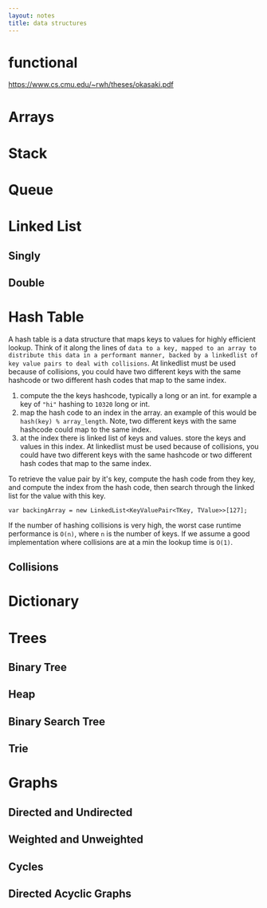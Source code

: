 ```yaml
---
layout: notes
title: data structures
---
```


# functional
https://www.cs.cmu.edu/~rwh/theses/okasaki.pdf


# Arrays

# Stack

# Queue

# Linked List

## Singly

## Double

# Hash Table

A hash table is a data structure that maps keys to values for highly efficient lookup. Think of it along the lines of `data to a key, mapped to an array to distribute this data in a performant manner, backed by a linkedlist of key value pairs to deal with collisions`. At linkedlist must be used because of collisions, you could have two different keys with the same hashcode or two different hash codes that map to the same index.

1. compute the the keys hashcode, typically a long or an int. for example a key of `"hi"` hashing to `10320` long or int.
2. map the hash code to an index in the array. an example of this would be `hash(key) % array_length`. Note, two different keys with the same hashcode could map to the same index.
3. at the index there is linked list of keys and values. store the keys and values in this index. At linkedlist must be used because of collisions, you could have two different keys with the same hashcode or two different hash codes that map to the same index.

To retrieve the value pair by it's key, compute the hash code from they key, and compute the index from the hash code, then search through the linked list for the value with this key.

```
var backingArray = new LinkedList<KeyValuePair<TKey, TValue>>[127];
```

If the number of hashing collisions is very high, the worst case runtime performance is `O(n)`, where `n` is the number of keys. If we assume a good implementation where collisions are at a min the lookup time is `O(1)`.


## Collisions


# Dictionary

# Trees

## Binary Tree

## Heap

## Binary Search Tree

## Trie

# Graphs

## Directed and Undirected

## Weighted and Unweighted

## Cycles

## Directed Acyclic Graphs

